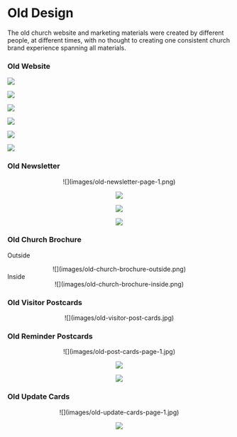 # Old Design

The old church website and marketing materials were created by different people, at different times, with no thought to creating one consistent church brand experience spanning all materials.

### Old Website

![](images/old-website-welcome-page.jpg)

![](images/old-website-fellowship-and-outreach.jpg)

![](images/old-website-photos.jpg)

![](images/old-website-youth-activities.jpg)

![](images/old-website-times-of-worship.jpg)

![](images/old-website-contact.jpg)

### Old Newsletter

<center>
![](images/old-newsletter-page-1.png)

![](images/old-newsletter-page-2.png)

![](images/old-newsletter-page-3.png)

![](images/old-newsletter-page-4.png)
</center>

### Old Church Brochure

Outside<br>
<center>
![](images/old-church-brochure-outside.png)
</center>
Inside<br>
<center>
![](images/old-church-brochure-inside.png)
</center>

### Old Visitor Postcards

<center>
![](images/old-visitor-post-cards.jpg)
</center>

### Old Reminder Postcards

<center>
![](images/old-post-cards-page-1.jpg)

![](images/old-post-cards-page-2.jpg)

![](images/old-post-cards-page-3.jpg)
</center>

### Old Update Cards 
<center>
![](images/old-update-cards-page-1.jpg)

![](images/old-update-cards-page-2.png)
</center>
